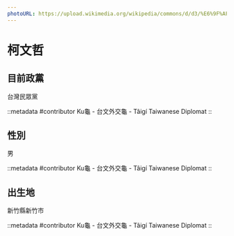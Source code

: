 ```yaml
---
photoURL: https://upload.wikimedia.org/wikipedia/commons/d/d3/%E6%9F%AF%E6%96%87%E5%93%B2_IMG_9322-1_%2814300234412%29_%28cropped%29.jpg
---
```


# 柯文哲

## 目前政黨

台灣民眾黨

::metadata
#contributor
Ku龜 - 台文外交龜 - Tâigí Taiwanese Diplomat
::

## 性別

男

::metadata
#contributor
Ku龜 - 台文外交龜 - Tâigí Taiwanese Diplomat
::

## 出生地

新竹縣新竹市

::metadata
#contributor
Ku龜 - 台文外交龜 - Tâigí Taiwanese Diplomat
::
